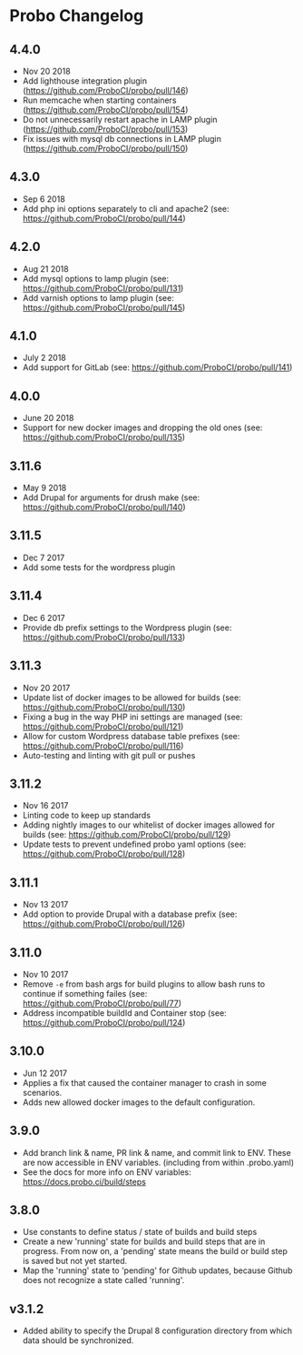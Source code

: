 # Probo Changelog

## 4.4.0
 - Nov 20 2018
 - Add lighthouse integration plugin (https://github.com/ProboCI/probo/pull/146)
 - Run memcache when starting containers (https://github.com/ProboCI/probo/pull/154)
 - Do not unnecessarily restart apache in LAMP plugin (https://github.com/ProboCI/probo/pull/153)
 - Fix issues with mysql db connections in LAMP plugin (https://github.com/ProboCI/probo/pull/150)

## 4.3.0
  - Sep 6 2018
  - Add php ini options separately to cli and apache2 (see: https://github.com/ProboCI/probo/pull/144)

## 4.2.0
  - Aug 21 2018
  - Add mysql options to lamp plugin (see: https://github.com/ProboCI/probo/pull/131)
  - Add varnish options to lamp plugin (see: https://github.com/ProboCI/probo/pull/145)

## 4.1.0
  - July 2 2018
  - Add support for GitLab (see: https://github.com/ProboCI/probo/pull/141)

## 4.0.0
 - June 20 2018
 - Support for new docker images and dropping the old ones (see: https://github.com/ProboCI/probo/pull/135)

## 3.11.6
 - May 9 2018
 - Add Drupal for arguments for drush make (see: https://github.com/ProboCI/probo/pull/140)

## 3.11.5
 - Dec 7 2017
 - Add some tests for the wordpress plugin

## 3.11.4
 - Dec 6 2017
 - Provide db prefix settings to the Wordpress plugin (see: https://github.com/ProboCI/probo/pull/133)

## 3.11.3
 - Nov 20 2017
 - Update list of docker images to be allowed for builds (see: https://github.com/ProboCI/probo/pull/130)
 - Fixing a bug in the way PHP ini settings are managed (see: https://github.com/ProboCI/probo/pull/121)
 - Allow for custom Wordpress database table prefixes (see: https://github.com/ProboCI/probo/pull/116)
 - Auto-testing and linting with git pull or pushes

## 3.11.2
 - Nov 16 2017
 - Linting code to keep up standards
 - Adding nightly images to our whitelist of docker images allowed for builds (see: https://github.com/ProboCI/probo/pull/129)
 - Update tests to prevent undefined probo yaml options (see: https://github.com/ProboCI/probo/pull/128)

## 3.11.1
 - Nov 13 2017
 - Add option to provide Drupal with a database prefix (see: https://github.com/ProboCI/probo/pull/126)

## 3.11.0
 - Nov 10 2017
 - Remove `-e` from bash args for build plugins to allow bash runs to continue if something failes (see: https://github.com/ProboCI/probo/pull/77)
 - Address incompatible buildId and Container stop (see: https://github.com/ProboCI/probo/pull/124)

## 3.10.0
 - Jun 12 2017
 - Applies a fix that caused the container manager to crash in some scenarios.
 - Adds new allowed docker images to the default configuration.

## 3.9.0
 - Add branch link & name, PR link & name, and commit link to ENV. These are now accessible in ENV variables. (including from within .probo.yaml)
 - See the docs for more info on ENV variables: https://docs.probo.ci/build/steps

## 3.8.0
 - Use constants to define status / state of builds and build steps
 - Create a new 'running' state for builds and build steps that are in progress. From now on, a 'pending' state means the build or build step is saved but not yet started.
 - Map the 'running' state to 'pending' for Github updates, because Github does not recognize a state called 'running'.

## v3.1.2

 - Added ability to specify the Drupal 8 configuration directory from which data should be synchronized.
